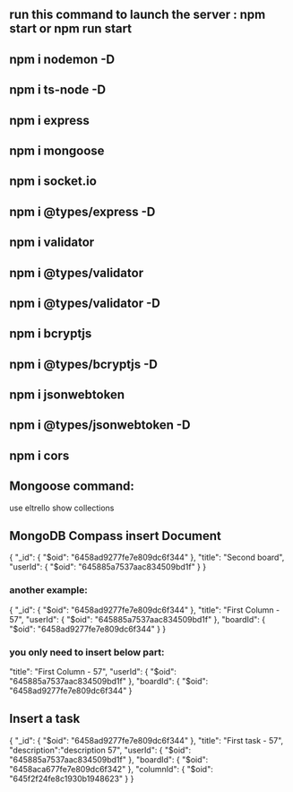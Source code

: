 ## run this command to launch the server : npm start or npm run start

## npm i nodemon -D

## npm i ts-node -D

## npm i express

## npm i mongoose

## npm i socket.io

## npm i @types/express -D

## npm i validator

## npm i @types/validator

## npm i @types/validator -D

## npm i bcryptjs

## npm i @types/bcryptjs -D

## npm i jsonwebtoken

## npm i @types/jsonwebtoken -D

## npm i cors

## Mongoose command:

use eltrello
show collections

## MongoDB Compass insert Document

{
"\_id": {
"$oid": "6458ad9277fe7e809dc6f344"
  },
  "title": "Second board",
  "userId": {
    "$oid": "645885a7537aac834509bd1f"
}
}

### another example:

{
"\_id": {
"$oid": "6458ad9277fe7e809dc6f344"
  },
  "title": "First Column - 57",
  "userId": {
    "$oid": "645885a7537aac834509bd1f"
},
"boardId": {
"$oid": "6458ad9277fe7e809dc6f344"
}
}

### you only need to insert below part:

"title": "First Column - 57",
"userId": {
"$oid": "645885a7537aac834509bd1f"
},
  "boardId": {
    "$oid": "6458ad9277fe7e809dc6f344"
}

## Insert a task

{
"\_id": {
"$oid": "6458ad9277fe7e809dc6f344"
  },
  "title": "First task - 57",
  "description":"description 57",
  "userId": {
    "$oid": "645885a7537aac834509bd1f"
},
"boardId": {
"$oid": "6458aca677fe7e809dc6f342"
},
"columnId": {
"$oid": "645f2f24fe8c1930b1948623"
}
}
